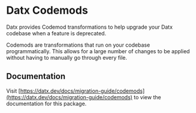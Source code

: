 # Datx Codemods

Datx provides Codemod transformations to help upgrade your Datx codebase when a feature is deprecated.

Codemods are transformations that run on your codebase programmatically. This allows for a large number of changes to be applied without having to manually go through every file.

## Documentation

Visit [https://datx.dev/docs/migration-guide/codemods](https://datx.dev/docs/migration-guide/codemods) to view the documentation for this package.
